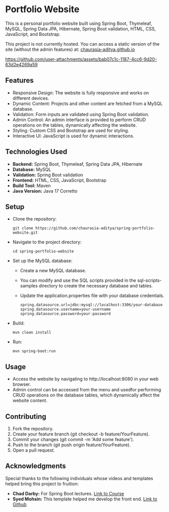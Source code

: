 # Portfolio Website

This is a personal portfolio website built using Spring Boot, Thymeleaf, MySQL, Spring Data JPA, Hibernate, Spring Boot validation, HTML, CSS, JavaScript, and Bootstrap.

This project is not currently hosted. You can access a static version of the site (without the admin features) at: [chaurasia-aditya.github.io](https://chaurasia-aditya.github.io/)


https://github.com/user-attachments/assets/bab07c1c-1187-4cc6-9d20-63d2e4269a59


## Features

- Responsive Design: The website is fully responsive and works on different devices.
- Dynamic Content: Projects and other content are fetched from a MySQL database.
- Validation: Form inputs are validated using Spring Boot validation.
- Admin Control: An admin interface is provided to perform CRUD operations on the tables, dynamically affecting the website.
- Styling: Custom CSS and Bootstrap are used for styling.
- Interactive UI: JavaScript is used for dynamic interactions.

## Technologies Used

- **Backend:** Spring Boot, Thymeleaf, Spring Data JPA, Hibernate
- **Database:** MySQL
- **Validation:** Spring Boot validation
- **Frontend:** HTML, CSS, JavaScript, Bootstrap
- **Build Tool:** Maven
- **Java Version:** Java 17 Corretto

## Setup

- Clone the repository:

  ```
  git clone https://github.com/chaurasia-aditya/spring-portfolio-website.git
  ```
  
- Navigate to the project directory:

  ```
  cd spring-portfolio-website
  ```
  
- Set up the MySQL database:
  - Create a new MySQL database.
  - You can modify and use the SQL scripts provided in the sql-scripts-samples directory to create the necessary database and tables.
  - Update the application.properties file with your database credentials.

    ```
    spring.datasource.url=jdbc:mysql://localhost:3306/your-database
    spring.datasource.username=your-username
    spring.datasource.password=your-password
    ```

- Build:

  ```
  mvn clean install
  ```

- Run:

  ```
  mvn spring-boot:run
  ```

## Usage

- Access the website by navigating to http://localhost:8080 in your web browser.
- Admin control can be accessed from the menu and usedfor performing CRUD operations on the database tables, which dynamically affect the website content.

## Contributing

1. Fork the repository.
2. Create your feature branch (git checkout -b feature/YourFeature).
3. Commit your changes (git commit -m 'Add some feature').
4. Push to the branch (git push origin feature/YourFeature).
5. Open a pull request.

## Acknowledgments

Special thanks to the following individuals whose videos and templates helped bring this project to fruition:

- **Chad Darby:** For Spring Boot lectures. [Link to Course](https://www.udemy.com/course/spring-hibernate-tutorial)
- **Syed Mohsin:** This template helped me develop the front end. [Link to Github](https://github.com/devsyedmohsin/portfolio-template)
